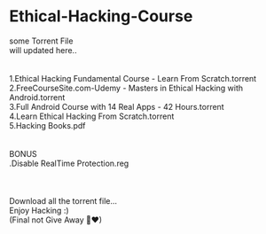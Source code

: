 # Ethical-Hacking-Course
some Torrent File <br />
will updated here.. <br />
<br />
<br />
1.Ethical Hacking Fundamental Course - Learn From Scratch.torrent <br />
2.FreeCourseSite.com-Udemy - Masters in Ethical Hacking with Android.torrent <br />
3.Full Android Course with 14 Real Apps - 42 Hours.torrent <br />
4.Learn Ethical Hacking From Scratch.torrent <br />
5.Hacking Books.pdf <br />
<br />
<br />
BONUS  <br />
.Disable RealTime Protection.reg <br />
 <br />
 <br />
 <br />
Download all the torrent file...  <br />
Enjoy Hacking :) <br />
(Final not Give Away 🎈♥) <br />
